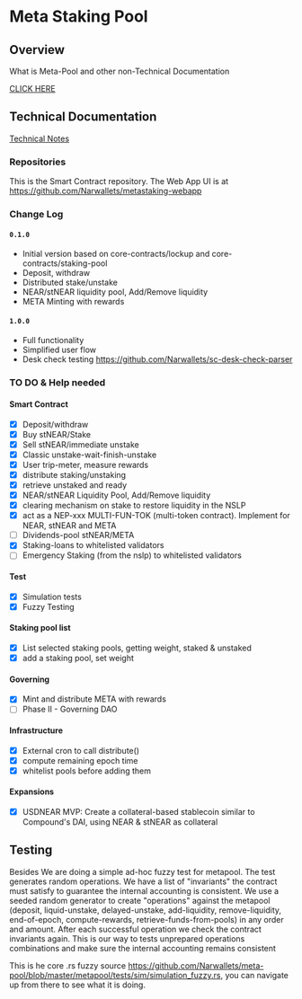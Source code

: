 # Meta Staking Pool

## Overview
What is Meta-Pool and other non-Technical Documentation

[CLICK HERE](https://narwallets.github.io/meta-pool/)

## Technical Documentation
[Technical Notes](https://narwallets.github.io/meta-pool/technical-notes)

### Repositories 

This is the Smart Contract repository. The Web App UI is at https://github.com/Narwallets/metastaking-webapp

### Change Log
#### `0.1.0`

- Initial version based on core-contracts/lockup and core-contracts/staking-pool
- Deposit, withdraw
- Distributed stake/unstake
- NEAR/stNEAR liquidity pool, Add/Remove liquidity
- META Minting with rewards

#### `1.0.0`

- Full functionality
- Simplified user flow 
- Desk check testing https://github.com/Narwallets/sc-desk-check-parser

### TO DO & Help needed


#### Smart Contract  
 - [x] Deposit/withdraw
 - [x] Buy stNEAR/Stake
 - [x] Sell stNEAR/immediate unstake
 - [x] Classic unstake-wait-finish-unstake
 - [x] User trip-meter, measure rewards
 - [x] distribute staking/unstaking
 - [x] retrieve unstaked and ready
 - [x] NEAR/stNEAR Liquidity Pool, Add/Remove liquidity
 - [x] clearing mechanism on stake to restore liquidity in the NSLP
 - [x] act as a NEP-xxx MULTI-FUN-TOK (multi-token contract). Implement for NEAR, stNEAR and META
 - [ ] Dividends-pool stNEAR/META
 - [x] Staking-loans to whitelisted validators
 - [ ] Emergency Staking (from the nslp) to whitelisted validators

#### Test
 - [x] Simulation tests
 - [x] Fuzzy Testing

#### Staking pool list
 - [x] List selected staking pools, getting weight, staked & unstaked
 - [x] add a staking pool, set weight

#### Governing
 - [x] Mint and distribute META with rewards
 - [ ] Phase II - Governing DAO

#### Infrastructure
- [x] External cron to call distribute()
- [x] compute remaining epoch time
- [x] whitelist pools before adding them

#### Expansions

- [x] USDNEAR MVP: Create a collateral-based stablecoin similar to Compound's DAI, using NEAR & stNEAR as collateral


## Testing

Besides We are doing a simple ad-hoc fuzzy test for metapool.
The test generates random operations. We have a list of "invariants" the contract must satisfy to guarantee the internal accounting is consistent. We use a seeded random generator to create "operations" against the metapool (deposit, liquid-unstake, delayed-unstake, add-liquidity, remove-liquidity, end-of-epoch, compute-rewards, retrieve-funds-from-pools) in any order and amount. After each successful operation we check the contract invariants again. This is our way to tests unprepared operations combinations and make sure the internal accounting remains consistent

This is he core .rs fuzzy source https://github.com/Narwallets/meta-pool/blob/master/metapool/tests/sim/simulation_fuzzy.rs, you can navigate up from there to see what it is doing.
